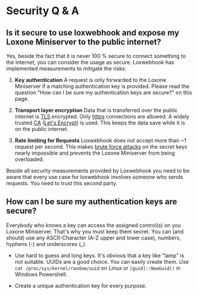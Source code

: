 # Security Q & A

## Is it secure to use loxwebhook and expose my Loxone Miniserver to the public internet?

Yes, beside the fact that it is never 100 % secure to connect something to the internet, you can consider the usage as secure. Loxwebhook has implemented measurements to mitigate the risks:

1. **Key authentication** A request is only forwarded to the Loxone Miniserver if a matching authentication key is provided. Please read the question "How can I be sure my authentication keys are secure?" on this page.

1. **Transport layer encryption** Data that is transferred over the public internet is [TLS](https://en.wikipedia.org/wiki/Transport_Layer_Security) encrypted. Only [https](https://en.wikipedia.org/wiki/HTTPS) connections are allowed. A widely trusted [CA](https://en.wikipedia.org/wiki/Certificate_authority) ([Let's Encrypt](https://letsencrypt.org/)) is used. This keeps the data save while it is on the public internet.

1. **Rate limiting for Requests** Loxwebhook does not accept more than ~1 request per second. This makes [brute force attacks](https://en.wikipedia.org/wiki/Brute-force_attack) on the secret keys nearly impossible and prevents the Loxone Miniserver from being overloaded.

Beside all security measurements provided by Loxwebhook you need to be aware that every use case for loxwebhook involves someone who sends requests. You need to trust this second party.

## How can I be sure my authentication keys are secure?

Everybody who knows a key can access the assigned control(s) on you Loxone Miniserver. That's why you must keep them secret. You can (and should) use any ASCII-Character (A-Z upper and lower case), numbers, hyphens (-) and underscores (_).

- Use hard to guess and long keys. It's obvious that a key like "lamp" is not suitable. UUIDs are a good choice. You can easily create them. Use `cat /proc/sys/kernel/random/uuid` on Linux or `[guid]::NewGuid()` in Windows Powershell.

- Create a unique authentication key for every purpose.
